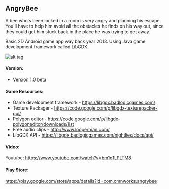 ## AngryBee
A bee who's been locked in a room is very angry and planning his escape. You'll have to help him avoid all the obstacles he finds on his way out, since they could get him stuck back in the place he was trying to get away.

Basic 2D Android game app way back year 2013. Using Java game development framework called LibGDX.


![alt tag](http://47.75.1.113/img/angrybee.jpg)


#### Version:
- Version 1.0 beta

#### Game Resources:
- Game development framework - https://libgdx.badlogicgames.com/
- Texture Packager - https://code.google.com/p/libgdx-texturepacker-gui/
- Polygon editor - https://code.google.com/p/libgdx-polygoneditor/downloads/list
- Free audio clips - http://www.looperman.com/
- LibGDX API - https://libgdx.badlogicgames.com/nightlies/docs/api/

#### Video:
Youtube: https://www.youtube.com/watch?v=bm1q1LPLTM8

#### Play Store:
https://play.google.com/store/apps/details?id=com.cmnworks.angrybee
